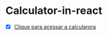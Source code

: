 # Calculator-in-react
- [x] [Clique para acessar a calcularora](https://calculator-in-react-theta.vercel.app/)
